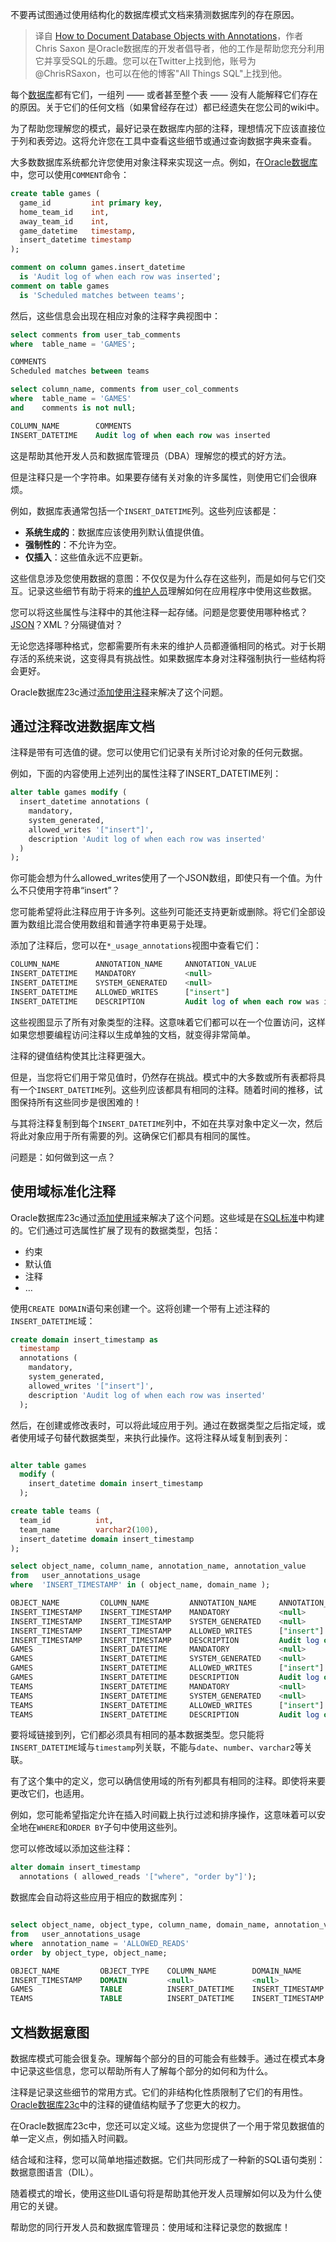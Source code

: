 <!--
title: 如何使用注释记录数据库对象
cover: https://cdn.thenewstack.io/media/2024/02/f269d59f-database-object-annotation-1024x576.png
-->

不要再试图通过使用结构化的数据库模式文档来猜测数据库列的存在原因。

> 译自 [How to Document Database Objects with Annotations](https://thenewstack.io/how-to-document-database-objects-with-annotations/)，作者 Chris Saxon 是Oracle数据库的开发者倡导者，他的工作是帮助您充分利用它并享受SQL的乐趣。您可以在Twitter上找到他，账号为@ChrisRSaxon，也可以在他的博客"All Things SQL"上找到他。

每个[数据库](https://thenewstack.io/data/)都有它们，一组列 —— 或者甚至整个表 —— 没有人能解释它们存在的原因。关于它们的任何文档（如果曾经存在过）都已经遗失在您公司的wiki中。

为了帮助您理解您的模式，最好记录在数据库内部的注释，理想情况下应该直接位于列和表旁边。这将允许您在工具中查看这些细节或通过查询数据字典来查看。

大多数数据库系统都允许您使用对象注释来实现这一点。例如，在[Oracle数据库](https://www.oracle.com/database/?source=:ex:pw:::::TheNewStack_A&SC=:ex:pw:::::TheNewStack_A&pcode=)中，您可以使用`COMMENT`命令：

```sql
create table games ( 
  game_id         int primary key,
  home_team_id    int, 
  away_team_id    int, 
  game_datetime   timestamp,
  insert_datetime timestamp
);

comment on column games.insert_datetime
  is 'Audit log of when each row was inserted';
comment on table games 
  is 'Scheduled matches between teams';
```

然后，这些信息会出现在相应对象的注释字典视图中：

```sql
select comments from user_tab_comments
where  table_name = 'GAMES';

COMMENTS                           
Scheduled matches between teams 

select column_name, comments from user_col_comments
where  table_name = 'GAMES'
and    comments is not null;

COLUMN_NAME        COMMENTS                                   
INSERT_DATETIME    Audit log of when each row was inserted
```

这是帮助其他开发人员和数据库管理员（DBA）理解您的模式的好方法。

但是注释只是一个字符串。如果要存储有关对象的许多属性，则使用它们会很麻烦。

例如，数据库表通常包括一个`INSERT_DATETIME`列。这些列应该都是：

- **系统生成的**：数据库应该使用列默认值提供值。
- **强制性的**：不允许为空。
- **仅插入**：这些值永远不应更新。

这些信息涉及您使用数据的意图：不仅仅是为什么存在这些列，而是如何与它们交互。记录这些细节有助于将来的[维护人员](https://thenewstack.io/open-source-needs-maintainers-but-how-can-they-get-paid/)理解如何在应用程序中使用这些数据。

您可以将这些属性与注释中的其他注释一起存储。问题是您要使用哪种格式？[JSON](https://thenewstack.io/why-and-how-you-should-manage-json-with-sql/)？XML？分隔键值对？

无论您选择哪种格式，您都需要所有未来的维护人员都遵循相同的格式。对于长期存活的系统来说，这变得具有挑战性。如果数据库本身对注释强制执行一些结构将会更好。

Oracle数据库23c通过[添加使用注释](https://blogs.oracle.com/coretec/post/annotations-the-new-metadata-in-23c?source=:ex:pw:::::TheNewStack_B&SC=:ex:pw:::::TheNewStack_B&pcode=)来解决了这个问题。

## 通过注释改进数据库文档

注释是带有可选值的键。您可以使用它们记录有关所讨论对象的任何元数据。

例如，下面的内容使用上述列出的属性注释了INSERT_DATETIME列：

```sql
alter table games modify (
  insert_datetime annotations ( 
    mandatory, 
    system_generated, 
    allowed_writes '["insert"]',
    description 'Audit log of when each row was inserted'
  )
);
```

你可能会想为什么allowed_writes使用了一个JSON数组，即使只有一个值。为什么不只使用字符串“insert”？

您可能希望将此注释应用于许多列。这些列可能还支持更新或删除。将它们全部设置为数组比混合使用数组和普通字符串更易于处理。

添加了注释后，您可以在`*_usage_annotations`视图中查看它们：

```sql
COLUMN_NAME        ANNOTATION_NAME     ANNOTATION_VALUE                           
INSERT_DATETIME    MANDATORY           <null>                                     
INSERT_DATETIME    SYSTEM_GENERATED    <null>                                     
INSERT_DATETIME    ALLOWED_WRITES      ["insert"]                                 
INSERT_DATETIME    DESCRIPTION         Audit log of when each row was inserted   
```

这些视图显示了所有对象类型的注释。这意味着它们都可以在一个位置访问，这样如果您想要编程访问注释以生成单独的文档，就变得非常简单。

注释的键值结构使其比注释更强大。

但是，当您将它们用于常见值时，仍然存在挑战。模式中的大多数或所有表都将具有一个`INSERT_DATETIME`列。这些列应该都具有相同的注释。随着时间的推移，试图保持所有这些同步是很困难的！

与其将注释复制到每个`INSERT_DATETIME`列中，不如在共享对象中定义一次，然后将此对象应用于所有需要的列。这确保它们都具有相同的属性。

问题是：如何做到这一点？

## 使用域标准化注释

Oracle数据库23c通过[添加使用域](https://blogs.oracle.com/coretec/post/less-coding-with-sql-domains-in-23c?source=:ex:pw:::::TheNewStack_C&SC=:ex:pw:::::TheNewStack_C&pcode=)来解决了这个问题。这些域是在[SQL标准](https://thenewstack.io/how-to-make-sql-easier-to-understand-test-and-maintain/)中构建的。它们通过可选属性扩展了现有的数据类型，包括：

- 约束
- 默认值
- 注释
- …

使用`CREATE DOMAIN`语句来创建一个。这将创建一个带有上述注释的`INSERT_DATETIME`域：

```sql
create domain insert_timestamp as 
  timestamp 
  annotations ( 
    mandatory, 
    system_generated, 
    allowed_writes '["insert"]',
    description 'Audit log of when each row was inserted'
  );
```

然后，在创建或修改表时，可以将此域应用于列。通过在数据类型之后指定域，或者使用域子句替代数据类型，来执行此操作。这将注释从域复制到表列：

```sql

alter table games
  modify ( 
    insert_datetime domain insert_timestamp 
  );

create table teams ( 
  team_id          int, 
  team_name        varchar2(100), 
  insert_datetime domain insert_timestamp
);

select object_name, column_name, annotation_name, annotation_value 
from   user_annotations_usage
where  'INSERT_TIMESTAMP' in ( object_name, domain_name );

OBJECT_NAME         COLUMN_NAME         ANNOTATION_NAME     ANNOTATION_VALUE                           
INSERT_TIMESTAMP    INSERT_TIMESTAMP    MANDATORY           <null>                                     
INSERT_TIMESTAMP    INSERT_TIMESTAMP    SYSTEM_GENERATED    <null>                                     
INSERT_TIMESTAMP    INSERT_TIMESTAMP    ALLOWED_WRITES      ["insert"]                                 
INSERT_TIMESTAMP    INSERT_TIMESTAMP    DESCRIPTION         Audit log of when each row was inserted    
GAMES               INSERT_DATETIME     MANDATORY           <null>                                     
GAMES               INSERT_DATETIME     SYSTEM_GENERATED    <null>                                     
GAMES               INSERT_DATETIME     ALLOWED_WRITES      ["insert"]                                 
GAMES               INSERT_DATETIME     DESCRIPTION         Audit log of when each row was inserted    
TEAMS               INSERT_DATETIME     MANDATORY           <null>                                     
TEAMS               INSERT_DATETIME     SYSTEM_GENERATED    <null>                                     
TEAMS               INSERT_DATETIME     ALLOWED_WRITES      ["insert"]                                 
TEAMS               INSERT_DATETIME     DESCRIPTION         Audit log of when each row was inserted
```

要将域链接到列，它们都必须具有相同的基本数据类型。您只能将`INSERT_DATETIME`域与`timestamp`列关联，不能与`date`、`number`、`varchar2`等关联。

有了这个集中的定义，您可以确信使用域的所有列都具有相同的注释。即使将来要更改它们，也适用。

例如，您可能希望指定允许在插入时间戳上执行过滤和排序操作，这意味着可以安全地在`WHERE`和`ORDER BY`子句中使用这些列。

您可以修改域以添加这些注释：

```sql
alter domain insert_timestamp 
  annotations ( allowed_reads '["where", "order by"]');
```

数据库会自动将这些应用于相应的数据库列：

```sql

select object_name, object_type, column_name, domain_name, annotation_value 
from   user_annotations_usage
where  annotation_name = 'ALLOWED_READS'
order  by object_type, object_name;

OBJECT_NAME         OBJECT_TYPE    COLUMN_NAME        DOMAIN_NAME         ANNOTATION_VALUE         
INSERT_TIMESTAMP    DOMAIN         <null>             <null>              ["where", "order by"]    
GAMES               TABLE          INSERT_DATETIME    INSERT_TIMESTAMP    ["where", "order by"]    
TEAMS               TABLE          INSERT_DATETIME    INSERT_TIMESTAMP    ["where", "order by"]
```

## 文档数据意图

数据库模式可能会很复杂。理解每个部分的目的可能会有些棘手。通过在模式本身中记录这些信息，您可以帮助所有人了解每个部分的如何和为什么。

注释是记录这些细节的常用方式。它们的非结构化性质限制了它们的有用性。[Oracle数据库23c](https://www.oracle.com/database/23c/?source=:ex:pw:::::TheNewStack_D&SC=:ex:pw:::::TheNewStack_D&pcode=)中的注释的键值结构赋予了您更大的权力。

在Oracle数据库23c中，您还可以定义域。这些为您提供了一个用于常见数据值的单一定义点，例如插入时间戳。

结合域和注释，您可以简单地描述数据。它们共同形成了一种新的SQL语句类别：数据意图语言（DIL）。

随着模式的增长，使用这些DIL语句将是帮助其他开发人员理解如何以及为什么使用它的关键。

帮助您的同行开发人员和数据库管理员：使用域和注释记录您的数据库！

